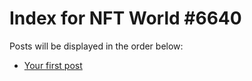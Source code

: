 # Index for NFT World #6640
Posts will be displayed in the order below:

- [Your first post](./001-first.md)

